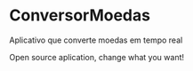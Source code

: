 # ConversorMoedas

Aplicativo que converte moedas em tempo real

Open source aplication, change what you want!
